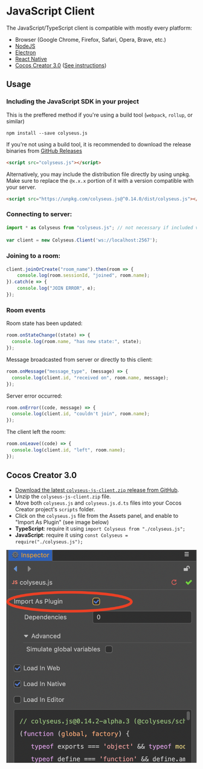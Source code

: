 # JavaScript Client

The JavaScript/TypeScript client is compatible with mostly every platform:

- Browser (Google Chrome, Firefox, Safari, Opera, Brave, etc.)
- [NodeJS](https://nodejs.org/)
- [Electron](https://github.com/electron/electron)
- [React Native](https://github.com/facebook/react-native)
- [Cocos Creator 3.0](http://www.cocos2d-x.org/creator) ([See instructions](#cocos-creator-3.0-instructions))

## Usage

### Including the JavaScript SDK in your project

This is the preffered method if you're using a build tool (`webpack`, `rollup`, or similar)

```
npm install --save colyseus.js
```

If you're not using a build tool, it is recommended to download the release binaries from [GitHub Releases](https://github.com/colyseus/colyseus.js/releases)

```html
<script src="colyseus.js"></script>
```

Alternatively, you may include the distribution file directly by using unpkg. Make sure to replace the `@x.x.x` portion of it with a version compatible with your server.

```html
<script src="https://unpkg.com/colyseus.js@^0.14.0/dist/colyseus.js"></script>
```

### Connecting to server:

```ts
import * as Colyseus from "colyseus.js"; // not necessary if included via <script> tag.

var client = new Colyseus.Client('ws://localhost:2567');
```

### Joining to a room:

```ts
client.joinOrCreate("room_name").then(room => {
    console.log(room.sessionId, "joined", room.name);
}).catch(e => {
    console.log("JOIN ERROR", e);
});
```

### Room events

Room state has been updated:

```ts
room.onStateChange((state) => {
  console.log(room.name, "has new state:", state);
});
```

Message broadcasted from server or directly to this client:

```ts
room.onMessage("message_type", (message) => {
  console.log(client.id, "received on", room.name, message);
});
```

Server error occurred:

```ts
room.onError((code, message) => {
  console.log(client.id, "couldn't join", room.name);
});
```

The client left the room:

```ts
room.onLeave((code) => {
  console.log(client.id, "left", room.name);
});
```

## Cocos Creator 3.0

- [Download the latest `colyseus-js-client.zip` release from GitHub](https://github.com/colyseus/colyseus.js/releases).
- Unzip the `colyseus-js-client.zip` file.
- Move both `colyseus.js` and `colyseus.js.d.ts` files into your Cocos Creator project's `scripts` folder.
- Click on the `colyseus.js` file from the Assets panel, and enable to "Import As Plugin" (see image below)
- **TypeScript**: require it using `import Colyseus from "./colyseus.js";`
- **JavaScript**: require it using `const Colyseus = require("./colyseus.js");`

![Import as plugin](cocos-creator-import-as-plugin.png)
